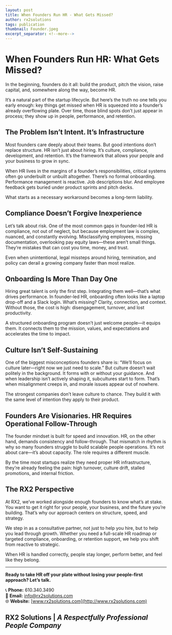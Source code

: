 ```yaml
---
layout: post
title: When Founders Run HR - What Gets Missed?
author: rx2solutions
tags: publication
thumbnail: Founder.jpeg
excerpt_separator: <!--more-->
---
```


<h1>When Founders Run HR: What Gets Missed?</h1>

In the beginning, founders do it all: build the product, pitch the vision, raise capital, and, somewhere along the way, become HR. <!--more-->

It’s a natural part of the startup lifecycle. But here’s the truth no one tells you early enough: key things get missed when HR is squeezed into a founder’s already overflowing plate. Over time, those blind spots don’t just appear in process; they show up in people, performance, and retention.

## The Problem Isn’t Intent. It’s Infrastructure

Most founders care deeply about their teams. But good intentions don’t replace structure. HR isn’t just about hiring. It’s culture, compliance, development, and retention. It’s the framework that allows your people and your business to grow in sync.

When HR lives in the margins of a founder’s responsibilities, critical systems often go underbuilt or unbuilt altogether. There’s no formal onboarding. Performance management is reactive. Job descriptions blur. And employee feedback gets buried under product sprints and pitch decks.

What starts as a necessary workaround becomes a long-term liability.

## Compliance Doesn’t Forgive Inexperience

Let’s talk about risk. One of the most common gaps in founder-led HR is compliance, not out of neglect, but because employment law is complex, nuanced, and constantly evolving. Misclassifying employees, missing documentation, overlooking pay equity laws—these aren’t small things. They’re mistakes that can cost you time, money, and trust.

Even when unintentional, legal missteps around hiring, termination, and policy can derail a growing company faster than most realize.

## Onboarding Is More Than Day One

Hiring great talent is only the first step. Integrating them well—that’s what drives performance. In founder-led HR, onboarding often looks like a laptop drop-off and a Slack login. What’s missing? Clarity, connection, and context. Without those, the cost is high: disengagement, turnover, and lost productivity.

A structured onboarding program doesn’t just welcome people—it equips them. It connects them to the mission, values, and expectations and accelerates the time to impact.

## Culture Isn’t Self-Sustaining

One of the biggest misconceptions founders share is: “We’ll focus on culture later—right now we just need to scale.” But culture doesn’t wait politely in the background. It forms with or without your guidance. And when leadership isn’t actively shaping it, subcultures start to form. That’s when misalignment creeps in, and morale issues appear out of nowhere.

The strongest companies don’t leave culture to chance. They build it with the same level of intention they apply to their product.

## Founders Are Visionaries. HR Requires Operational Follow-Through

The founder mindset is built for speed and innovation. HR, on the other hand, demands consistency and follow-through. That mismatch in rhythm is why so many founders struggle to build scalable people operations. It’s not about care—it’s about capacity. The role requires a different muscle.

By the time most startups realize they need proper HR infrastructure, they’re already feeling the pain: high turnover, culture drift, stalled promotions, and internal friction.

## The RX2 Perspective

At RX2, we’ve worked alongside enough founders to know what’s at stake. You want to get it right for your people, your business, and the future you’re building. That’s why our approach centers on structure, speed, and strategy.

We step in as a consultative partner, not just to help you hire, but to help you lead through growth. Whether you need a full-scale HR roadmap or targeted compliance, onboarding, or retention support, we help you shift from reactive to strategic.

When HR is handled correctly, people stay longer, perform better, and feel like they belong.

---

**Ready to take HR off your plate without losing your people-first approach? Let’s talk.**

📞 **Phone:** 610.340.3490  
📧 **Email:** [info@rx2solutions.com](mailto:info@rx2solutions.com)  
🌐 **Website:** [www.rx2solutions.com](http://www.rx2solutions.com)

**RX2 Solutions** | *A Respectfully Professional People Company*
---


